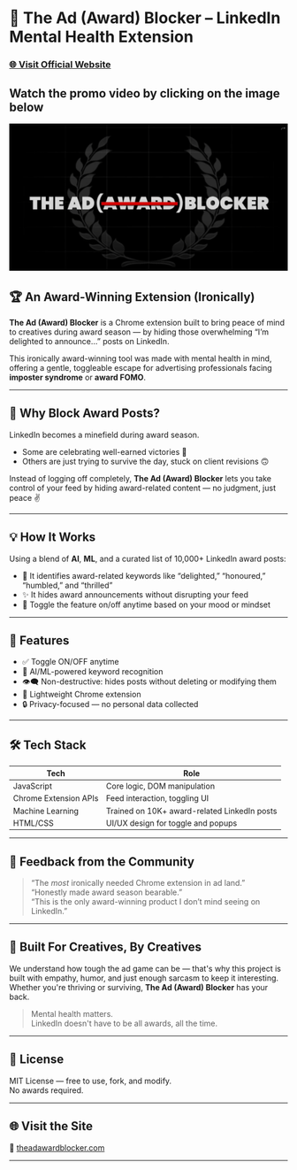 # 🧠 The Ad (Award) Blocker – LinkedIn Mental Health Extension  
### [🌐 Visit Official Website](https://theadawardblocker.com/)

## Watch the promo video by clicking on the image below
[![Watch the promo video](promo1.png)](https://videopress.com/v/ZrVRsX7Z)

## 🏆 An Award-Winning Extension (Ironically)

**The Ad (Award) Blocker** is a Chrome extension built to bring peace of mind to creatives during award season — by hiding those overwhelming “I’m delighted to announce…” posts on LinkedIn.

This ironically award-winning tool was made with mental health in mind, offering a gentle, toggleable escape for advertising professionals facing **imposter syndrome** or **award FOMO**.

---

## 🚫 Why Block Award Posts?

LinkedIn becomes a minefield during award season.

- Some are celebrating well-earned victories 🏅  
- Others are just trying to survive the day, stuck on client revisions 🙃

Instead of logging off completely, **The Ad (Award) Blocker** lets you take control of your feed by hiding award-related content — no judgment, just peace ✌️

---

## 💡 How It Works

Using a blend of **AI**, **ML**, and a curated list of 10,000+ LinkedIn award posts:

- 🧠 It identifies award-related keywords like “delighted,” “honoured,” “humbled,” and “thrilled”
- ✨ It hides award announcements without disrupting your feed
- 🔁 Toggle the feature on/off anytime based on your mood or mindset

---

## 🔧 Features

- ✅ Toggle ON/OFF anytime  
- 🧠 AI/ML-powered keyword recognition  
- 👁️‍🗨️ Non-destructive: hides posts without deleting or modifying them  
- 🧩 Lightweight Chrome extension  
- 🔒 Privacy-focused — no personal data collected  

---

## 🛠️ Tech Stack

| Tech              | Role                                     |
|------------------|------------------------------------------|
| JavaScript        | Core logic, DOM manipulation             |
| Chrome Extension APIs | Feed interaction, toggling UI          |
| Machine Learning  | Trained on 10K+ award-related LinkedIn posts |
| HTML/CSS          | UI/UX design for toggle and popups       |

---

## 💬 Feedback from the Community

> “The *most* ironically needed Chrome extension in ad land.”  
> “Honestly made award season bearable.”  
> “This is the only award-winning product I don’t mind seeing on LinkedIn.”

---

## 🤝 Built For Creatives, By Creatives

We understand how tough the ad game can be — that's why this project is built with empathy, humor, and just enough sarcasm to keep it interesting. Whether you're thriving or surviving, **The Ad (Award) Blocker** has your back.

> Mental health matters.  
> LinkedIn doesn't have to be all awards, all the time.

---

## 📄 License

MIT License — free to use, fork, and modify.  
No awards required.

---

## 🌐 Visit the Site

📌 [theadawardblocker.com](https://theadawardblocker.com/)

---
